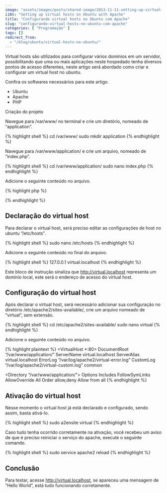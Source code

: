 ```yaml
---
image: "assets/images/posts/shared-image/2013-11-11-setting-up-virtual-hosts-on-ubuntu-with-apache.jpg"
i18n: "Setting up virtual hosts on Ubuntu with Apache"
title: "Configurando virtual hosts no Ubuntu com Apache"
slug: "configurando-virtual-hosts-no-ubuntu-com-apache"
categories: [ "Programação" ]
tags: []
redirect_from:
  - "/blog/ubuntu/virtual-hosts-no-ubuntu/"
---
```

Virtual hosts são utilizados para configurar vários domínios em um servidor, possibilitando que uma ou mais aplicações neste hospedado tenha diversos pontos de acesso diferentes, neste artigo será abordado como criar e configurar um virtual host no ubuntu.

Confira os softwares necessários para este artigo.

- Ubuntu
- Apache
- PHP

Criação do projeto

Navegue para /var/www/ no terminal e crie um diretório, nomeado de “application”.

{% highlight shell %}
cd /var/www/
sudo mkdir application
{% endhighlight %}

Navegue para /var/www/application/ e crie um arquivo, nomeado de “index.php”.

{% highlight shell %}
cd /var/www/application/
sudo nano index.php
{% endhighlight %}

Adicione o seguinte conteúdo no arquivo.

{% highlight php %}
<?php echo 'Hello World'; ?>
{% endhighlight %}

## Declaração do virtual host

Para declarar o virtual host, será preciso editar as configurações de host no ubuntu “/etc/hosts”.

{% highlight shell %}
sudo nano /etc/hosts
{% endhighlight %}

Adicione o seguinte conteúdo no final do arquivo.

{% highlight shell %}
127.0.0.1 virtual.localhost
{% endhighlight %}

Este bloco de instrução sinaliza que http://virtual.localhost representa um domínio local, este será o endereço de acesso do virtual host.

## Configuração do virtual host

Após declarar o virtual host, será necessário adicionar sua configuração no diretório /etc/apache2/sites-available/, crie um arquivo nomeado de “virtual”, sem extensão.

{% highlight shell %}
cd /etc/apache2/sites-available/
sudo nano virtual
{% endhighlight %}

Adicione o seguinte conteúdo no arquivo.

{% highlight plaintext %}
<VirtualHost *:80>
  DocumentRoot “/var/www/application/”
  ServerName virtual.localhost
  ServerAlias virtual.localhost
  ErrorLog “/var/log/apache2/virtual-error.log”
  CustomLog “/var/log/apache2/virtual-custom.log” common

  <Directory “/var/www/application/”>
    Options Includes FollowSymLinks
    AllowOverride All
    Order allow,deny
    Allow from all
  </Directory>
</VirtualHost>
{% endhighlight %}

## Ativação do virtual host

Nesse momento o virtual host já está declarado e configurado, sendo assim, basta ativá-lo.

{% highlight shell %}
sudo a2ensite virtual
{% endhighlight %}

Caso tudo tenha ocorrido corretamente na ativação, você recebeu um aviso de que é preciso reiniciar o serviço do apache, execute o seguinte comando.

{% highlight shell %}
sudo service apache2 reload
{% endhighlight %}

## Conclusão

Para testar, acesse http://virtual.localhost, se apareceu uma mensagem de “Hello World”, está tudo funcionando corretamente.